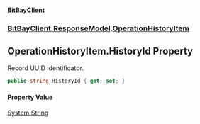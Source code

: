 #### [BitBayClient](./index.md 'index')
### [BitBayClient.ResponseModel](./BitBayClient-ResponseModel.md 'BitBayClient.ResponseModel').[OperationHistoryItem](./BitBayClient-ResponseModel-OperationHistoryItem.md 'BitBayClient.ResponseModel.OperationHistoryItem')
## OperationHistoryItem.HistoryId Property
Record UUID identificator.  
```csharp
public string HistoryId { get; set; }
```
#### Property Value
[System.String](https://docs.microsoft.com/en-us/dotnet/api/System.String 'System.String')  
